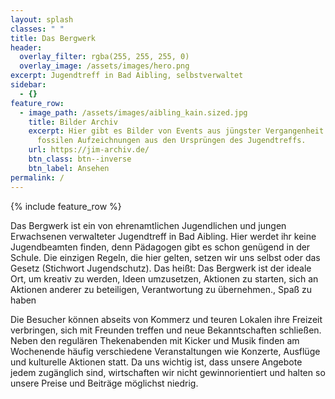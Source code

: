 ```yaml
---
layout: splash
classes: " "
title: Das Bergwerk
header:
  overlay_filter: rgba(255, 255, 255, 0)
  overlay_image: /assets/images/hero.png
excerpt: Jugendtreff in Bad Aibling, selbstverwaltet
sidebar:
  - {}
feature_row:
  - image_path: /assets/images/aibling_kain.sized.jpg
    title: Bilder Archiv
    excerpt: Hier gibt es Bilder von Events aus jüngster Vergangenheit bis hin zu
      fossilen Aufzeichnungen aus den Ursprüngen des Jugendtreffs.
    url: https://jim-archiv.de/
    btn_class: btn--inverse
    btn_label: Ansehen
permalink: /
---
```

{% include feature_row %}

Das Bergwerk ist ein von ehrenamtlichen Jugendlichen und jungen Erwachsenen verwalteter Jugendtreff in Bad Aibling. Hier werdet ihr keine Jugendbeamten finden, denn Pädagogen gibt es schon genügend in der Schule. Die einzigen Regeln, die hier gelten, setzen wir uns selbst oder das Gesetz (Stichwort Jugendschutz). Das heißt: Das Bergwerk ist der ideale Ort, um kreativ zu werden, Ideen umzusetzen, Aktionen zu starten, sich an Aktionen anderer zu beteiligen, Verantwortung zu übernehmen., Spaß zu haben

Die Besucher können abseits von Kommerz und teuren Lokalen ihre Freizeit verbringen, sich mit Freunden treffen und neue Bekanntschaften schließen. Neben den regulären Thekenabenden mit Kicker und Musik finden am Wochenende häufig verschiedene Veranstaltungen wie Konzerte, Ausflüge und kulturelle Aktionen statt. Da uns wichtig ist, dass unsere Angebote jedem zugänglich sind, wirtschaften wir nicht gewinnorientiert und halten so unsere Preise und Beiträge möglichst niedrig.
